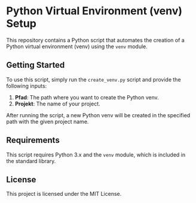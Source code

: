 # Python Virtual Environment (venv) Setup

This repository contains a Python script that automates the creation of a Python virtual environment (venv) using the `venv` module.

## Getting Started

To use this script, simply run the `create_venv.py` script and provide the following inputs:

1. **Pfad**: The path where you want to create the Python venv.
2. **Projekt**: The name of your project.

After running the script, a new Python venv will be created in the specified path with the given project name.

## Requirements

This script requires Python 3.x and the `venv` module, which is included in the standard library.

## License

This project is licensed under the MIT License.